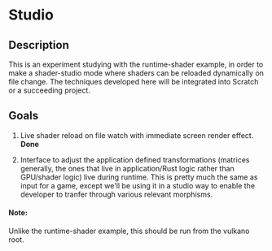 # Studio


## Description

This is an experiment studying with the runtime-shader example, in order to make a shader-studio mode where shaders can be reloaded dynamically on file change.  The techniques developed here will be integrated into Scratch or a succeeding project.


## Goals

1. Live shader reload on file watch with immediate screen render effect.  **Done**

2. Interface to adjust the application defined transformations (matrices generally, the ones that live in application/Rust logic rather than GPU/shader logic) live during runtime.  This is pretty much the same as input for a game, except we'll be using it in a studio way to enable the developer to tranfer through various relevant morphisms.


#### Note:

Unlike the runtime-shader example, this should be run from the vulkano root.  
